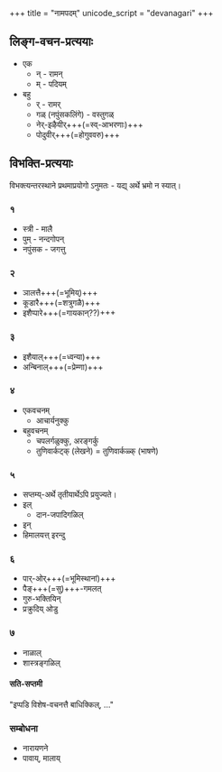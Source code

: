 +++
title = "नामपदम्"
unicode_script = "devanagari"
+++

## लिङ्ग-वचन-प्रत्ययाः
- एक
  - न् - रामन्
  - म् - पदियम्
- बहु
  - र् - रामर् 
  - गळ् (नपुंसकलिंगे) - वस्तुगळ्
  - नेर्-इऴैयीर्+++(=स्व्-आभरणाः)+++
  - पोदुवीर्+++(=होगुववरु)+++

## विभक्ति-प्रत्ययाः
विभक्त्यन्तरस्थाने प्रथमाप्रयोगो ऽनुमतः - यद्य् अर्थे भ्रमो न स्यात्।  

### १
- स्त्री - मालै
- पुम् - नन्दगोपन्
- नपुंसक - जगत्तु

### २
- ञालत्तै+++(=भूमिय्)+++
- कूडारै+++(=शत्रुगळै)+++
- इशैप्पारे+++(=गायकान्??)+++

### ३
- इशैयाल्+++(=ध्वन्या)+++
- अन्बिनाल्+++(=प्रेम्णा)+++

### ४
- एकवचनम्
  - आचार्यनुक्कु
- बहुवचनम्
  - चपलर्गळुक्कु, अरङ्गर्कु
  - तुणिवार्कट्क् (लेखने) = तुणिवार्कळ्क् (भाषणे)

### ५
- सप्तम्य्-अर्थे तृतीयार्थेऽपि प्रयुज्यते। 
- इल् 
  - दान-जपादिगळिल्
- इन्
- हिमालयत्त् इरन्दु

### ६
- पार्-ओर्+++(=भूमिस्थानां)+++
- पैङ्+++(=सु)+++-गमलत्
- गुरु-भक्तियिन्
- प्रक्रुदिय् ओडु
 
### ७
- नाळाल्
- शास्त्रङ्गळिल्

#### सति-सप्तमी
"इप्पडि विशेष-वचनत्तै बाधिक्किल्, …"

### सम्बोधना
- नारायणने
- पावाय्, मालाय्
